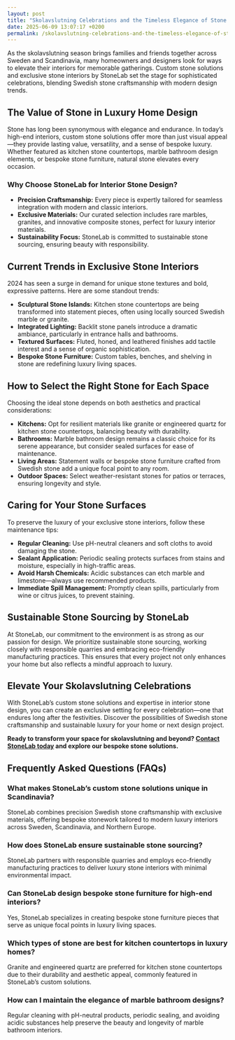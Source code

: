 ```yaml
---
layout: post
title: "Skolavslutning Celebrations and the Timeless Elegance of Stone in Luxury Interiors"
date: 2025-06-09 13:07:17 +0200
permalink: /skolavslutning-celebrations-and-the-timeless-elegance-of-stone-in-luxury-interiors/
---
```

As the skolavslutning season brings families and friends together across Sweden and Scandinavia, many homeowners and designers look for ways to elevate their interiors for memorable gatherings. Custom stone solutions and exclusive stone interiors by StoneLab set the stage for sophisticated celebrations, blending Swedish stone craftsmanship with modern design trends.

## The Value of Stone in Luxury Home Design

Stone has long been synonymous with elegance and endurance. In today’s high-end interiors, custom stone solutions offer more than just visual appeal—they provide lasting value, versatility, and a sense of bespoke luxury. Whether featured as kitchen stone countertops, marble bathroom design elements, or bespoke stone furniture, natural stone elevates every occasion.

### Why Choose StoneLab for Interior Stone Design?

- **Precision Craftsmanship:** Every piece is expertly tailored for seamless integration with modern and classic interiors.
- **Exclusive Materials:** Our curated selection includes rare marbles, granites, and innovative composite stones, perfect for luxury interior materials.
- **Sustainability Focus:** StoneLab is committed to sustainable stone sourcing, ensuring beauty with responsibility.

## Current Trends in Exclusive Stone Interiors

2024 has seen a surge in demand for unique stone textures and bold, expressive patterns. Here are some standout trends:

- **Sculptural Stone Islands:** Kitchen stone countertops are being transformed into statement pieces, often using locally sourced Swedish marble or granite.
- **Integrated Lighting:** Backlit stone panels introduce a dramatic ambiance, particularly in entrance halls and bathrooms.
- **Textured Surfaces:** Fluted, honed, and leathered finishes add tactile interest and a sense of organic sophistication.
- **Bespoke Stone Furniture:** Custom tables, benches, and shelving in stone are redefining luxury living spaces.

## How to Select the Right Stone for Each Space

Choosing the ideal stone depends on both aesthetics and practical considerations:

- **Kitchens:** Opt for resilient materials like granite or engineered quartz for kitchen stone countertops, balancing beauty with durability.
- **Bathrooms:** Marble bathroom design remains a classic choice for its serene appearance, but consider sealed surfaces for ease of maintenance.
- **Living Areas:** Statement walls or bespoke stone furniture crafted from Swedish stone add a unique focal point to any room.
- **Outdoor Spaces:** Select weather-resistant stones for patios or terraces, ensuring longevity and style.

## Caring for Your Stone Surfaces

To preserve the luxury of your exclusive stone interiors, follow these maintenance tips:

- **Regular Cleaning:** Use pH-neutral cleaners and soft cloths to avoid damaging the stone.
- **Sealant Application:** Periodic sealing protects surfaces from stains and moisture, especially in high-traffic areas.
- **Avoid Harsh Chemicals:** Acidic substances can etch marble and limestone—always use recommended products.
- **Immediate Spill Management:** Promptly clean spills, particularly from wine or citrus juices, to prevent staining.

## Sustainable Stone Sourcing by StoneLab

At StoneLab, our commitment to the environment is as strong as our passion for design. We prioritize sustainable stone sourcing, working closely with responsible quarries and embracing eco-friendly manufacturing practices. This ensures that every project not only enhances your home but also reflects a mindful approach to luxury.

## Elevate Your Skolavslutning Celebrations

With StoneLab’s custom stone solutions and expertise in interior stone design, you can create an exclusive setting for every celebration—one that endures long after the festivities. Discover the possibilities of Swedish stone craftsmanship and sustainable luxury for your home or next design project.

**Ready to transform your space for skolavslutning and beyond? [Contact StoneLab today](https://stonelab.se/) and explore our bespoke stone solutions.**

## Frequently Asked Questions (FAQs)

### What makes StoneLab’s custom stone solutions unique in Scandinavia?

StoneLab combines precision Swedish stone craftsmanship with exclusive materials, offering bespoke stonework tailored to modern luxury interiors across Sweden, Scandinavia, and Northern Europe.

### How does StoneLab ensure sustainable stone sourcing?

StoneLab partners with responsible quarries and employs eco-friendly manufacturing practices to deliver luxury stone interiors with minimal environmental impact.

### Can StoneLab design bespoke stone furniture for high-end interiors?

Yes, StoneLab specializes in creating bespoke stone furniture pieces that serve as unique focal points in luxury living spaces.

### Which types of stone are best for kitchen countertops in luxury homes?

Granite and engineered quartz are preferred for kitchen stone countertops due to their durability and aesthetic appeal, commonly featured in StoneLab’s custom solutions.

### How can I maintain the elegance of marble bathroom designs?

Regular cleaning with pH-neutral products, periodic sealing, and avoiding acidic substances help preserve the beauty and longevity of marble bathroom interiors.

<script type="application/ld+json">
{
  "@context": "https://schema.org",
  "@type": "BlogPosting",
  "headline": "Skolavslutning Celebrations and the Timeless Elegance of Stone in Luxury Interiors",
  "description": "Explore how StoneLab’s custom stone solutions and Swedish stone craftsmanship elevate luxury interiors for memorable skolavslutning celebrations across Sweden and Scandinavia.",
  "author": {
    "@type": "Person",
    "name": "StoneLab"
  },
  "publisher": {
    "@type": "Organization",
    "name": "StoneLab",
    "logo": {
      "@type": "ImageObject",
      "url": "https://stonelab.se/logo.png"
    }
  },
  "datePublished": "2024-06-01",
  "mainEntityOfPage": {
    "@type": "WebPage",
    "@id": "https://stonelab.se/blog/skolavslutning-stone-interiors"
  },
  "keywords": "StoneLab, custom stone solutions, interior stone design, exclusive stone interiors, Swedish stone craftsmanship, luxury interior materials, kitchen stone countertops, marble bathroom design, bespoke stone furniture, sustainable stone sourcing",
  "inLanguage": "en-US"
}
</script>

<script type="application/ld+json">
{
  "@context": "https://schema.org",
  "@type": "FAQPage",
  "mainEntity": [
    {
      "@type": "Question",
      "name": "What makes StoneLab’s custom stone solutions unique in Scandinavia?",
      "acceptedAnswer": {
        "@type": "Answer",
        "text": "StoneLab combines precision Swedish stone craftsmanship with exclusive materials, offering bespoke stonework tailored to modern luxury interiors across Sweden, Scandinavia, and Northern Europe."
      }
    },
    {
      "@type": "Question",
      "name": "How does StoneLab ensure sustainable stone sourcing?",
      "acceptedAnswer": {
        "@type": "Answer",
        "text": "StoneLab partners with responsible quarries and employs eco-friendly manufacturing practices to deliver luxury stone interiors with minimal environmental impact."
      }
    },
    {
      "@type": "Question",
      "name": "Can StoneLab design bespoke stone furniture for high-end interiors?",
      "acceptedAnswer": {
        "@type": "Answer",
        "text": "Yes, StoneLab specializes in creating bespoke stone furniture pieces that serve as unique focal points in luxury living spaces."
      }
    },
    {
      "@type": "Question",
      "name": "Which types of stone are best for kitchen countertops in luxury homes?",
      "acceptedAnswer": {
        "@type": "Answer",
        "text": "Granite and engineered quartz are preferred for kitchen stone countertops due to their durability and aesthetic appeal, commonly featured in StoneLab’s custom solutions."
      }
    },
    {
      "@type": "Question",
      "name": "How can I maintain the elegance of marble bathroom designs?",
      "acceptedAnswer": {
        "@type": "Answer",
        "text": "Regular cleaning with pH-neutral products, periodic sealing, and avoiding acidic substances help preserve the beauty and longevity of marble bathroom interiors."
      }
    }
  ]
}
</script>